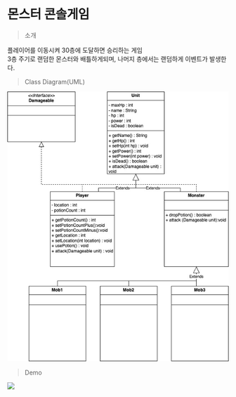 # 몬스터 콘솔게임 
>소개

플레이어를 이동시켜 30층에 도달하면 승리하는 게임 <br>
3층 주기로 랜덤한 몬스터와 배틀하게되며, 나머지 층에서는 랜덤하게 이벤트가 발생한다.




> Class Diagram(UML)

![diagram](https://github.com/ryuuki98/zombieGame/blob/master/zombi/images/Unit.jpg)

> Demo

<img src = "https://github.com/ryuuki98/zombieGame/blob/master/zombi/images/%ED%94%8C%EB%A0%88%EC%9D%B4demo.gif" width = 500>

